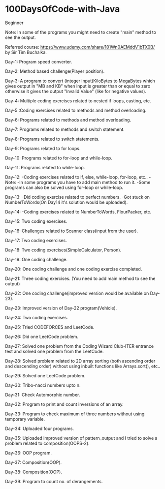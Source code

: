 # 100DaysOfCode-with-Java
Beginner

Note: In some of the programs you might need to create "main" method to see the output.

Referred course: https://www.udemy.com/share/101Wn0AEMddV1bTX0B/ by Sir Tim Buchalka.

Day-1:
Program speed converter.

Day-2: 
Method based challenge(Player position).

Day-3:
A program to convert (integer input)KiloBytes to MegaBytes which gives output in "MB and KB" when input is greater than or equal to zero otherwise it gives the output "Invalid Value" (like for negative values).

Day-4: Multiple coding exercises related to nested if loops, casting, etc.

Day-5 :Coding exercises related to methods and method overloading.

Day-6: Programs related to methods and method overloading.

Day-7: Programs related to methods and switch statement.

Day-8: Programs related to switch statements.

Day-9: Programs related to for loops.

Day-10: Programs related to for-loop and while-loop.

Day-11: Programs related to while-loop.

Day-12: -Coding exercises related to if, else, while-loop, for-loop, etc.. 
        -Note: -In some programs you have to add main method to run it.
               -Some programs can also be solved using for-loop or while-loop.

Day-13: -Did coding exercise related to perfect numbers.
        -Got stuck on NumberToWords(On Day14 it's solution would be uploaded).
        
Day-14: -Coding exercises related to NumberToWords, FlourPacker, etc.

Day-15: Two coding exercises.

Day-16: Challenges related to Scanner class(input from the user).

Day-17: Two coding exercises.

Day-18: Two coding exercises(SimpleCalculator, Person).

Day-19: One coding challenge.

Day-20: One coding challenge and one coding exercise completed.

Day-21: Three coding exercises. (You need to add main method to see the output)

Day-22: One coding challenge(improved version would be available on Day-23).

Day-23: Improved version of Day-22 program(Vehicle).

Day-24: Two coding exercises.

Day-25: Tried CODEFORCES and LeetCode.

Day-26: Did one LeetCode problem.

Day-27: Solved one problem from the Coding Wizard Club-ITER entrance test and solved one problem from the LeetCode.

Day-28: Solved problem related to 2D array sorting (both ascending order and descending order) without using inbuilt functions like Arrays.sort(), etc..

Day-29: Solved one LeetCode problem.

Day-30: Tribo-nacci numbers upto n.

Day-31: Check Automorphic number.

Day-32: Program to print and count inversions of an array.

Day-33: Program to check maximum of three numbers without using temporary variable.

Day-34: Uploaded four programs.

Day-35: Uploaded improved version of pattern_output and I tried to solve a problem related to composition(OOPS-2).

Day-36: OOP program.

Day-37: Composition(OOP).

Day-38: Composition(OOP).

Day-39: Program to count no. of derangements.



    
